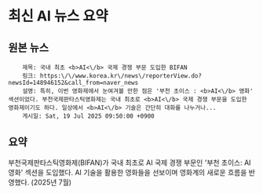 # 최신 AI 뉴스 요약

## 원본 뉴스
		제목: 국내 최초 <b>AI<\/b> 국제 경쟁 부문 도입한 BIFAN
		링크: https:\/\/www.korea.kr\/news\/reporterView.do?newsId=148946152&call_from=naver_news
		설명: 특히, 이번 영화제에서 눈여겨볼 만한 점은 '부천 초이스 : <b>AI<\/b> 영화' 섹션이었다. 부천국제판타스틱영화제는 국내 최초로 <b>AI<\/b> 국제 경쟁 부문을 도입한 영화제이기도 하다. 일상에서 <b>AI<\/b> 기술은 간단히 대화를 나누거나... 
		게시일: Sat, 19 Jul 2025 09:50:00 +0900


## 요약
부천국제판타스틱영화제(BIFAN)가 국내 최초로 AI 국제 경쟁 부문인 '부천 초이스: AI 영화' 섹션을 도입했다. AI 기술을 활용한 영화들을 선보이며 영화계의 새로운 흐름을 반영했다. (2025년 7월)
